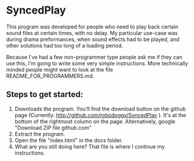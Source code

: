 # SyncedPlay

This program was developed for people who need to play back certain sound files at certain times, with no delay.
My particular use-case was during drama preformances, when sound effects had to be played, and other solutions had too long of a loading period.

Because I've had a few non-programmer type people ask me if they can use this, I'm going to write some very simple instructions. More technically minded people might want to look at the file README_FOR_PROGRAMMERS.md.

## Steps to get started:

1.  Downloads the program. You'll find the download button on the github page (Currently: http://github.com/robodoggy/SyncedPlay ). It's at the bottom of the rightmost column on the page. Alternatively, google "Download ZIP file github.com"
2.  Extract the program.
3.  Open the file "index.html" in the docs folder.
4.  What are you still doing here? That file is where I continue my instructions.
